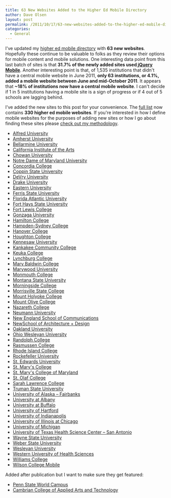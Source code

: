 ```yaml
---
title: 63 New Websites Added to the Higher Ed Mobile Directory
author: Dave Olsen
layout: post
permalink: /2011/10/17/63-new-websites-added-to-the-higher-ed-mobile-directory
categories:
  - General
---
```

I've updated my [higher ed mobile directory][1] with **63 new websites**. Hopefully these continue to be valuable to folks as they review their options for mobile content and mobile solutions. One interesting data point from this last batch of sites is that **31.7% of the newly added sites used[ jQuery Mobile][2]**. Another interesting point is that, of 1,535 institutions that didn't have a central mobile website in June 2011, **only 63 institutions, **or 4.1%**, added a mobile website between June and mid-October 2011**. It appears that **~18% of institutions now have a central mobile website**. I can't decide if 1 in 5 institutions having a mobile site is a sign of progress or if 4 out of 5 schools are lagging behind.

I've added the new sites to this post for your convenience. The [full list][1] now contains **330 higher ed mobile websites**. If you're interested in how I define mobile websites for the purposes of adding new sites or how I go about finding these sites please [check out my methodology][3].

*   [Alfred University][4]
*   [Amherst University][5]
*   [Bellarmine University][6]
*   [California Institute of the Arts][7]
*   [Chowan University][8]
*   [Notre Dame of Maryland University][9]
*   [Concordia College][10]
*   [Coppin State University][11]
*   [DeVry University][12]
*   [Drake University][13]
*   [Eastern University][14]
*   [Ferris State University][15]
*   [Florida Atlantic University][16]
*   [Fort Hays State University][17]
*   [Fort Lewis College][18]
*   [Gonzaga University][19]
*   [Hamilton College][20]
*   [Hampden-Sydney College][21]
*   [Hanover College][22]
*   [Houghton College][23]
*   [Kennesaw University][24]
*   [Kankakee Community College][25]
*   [Keuka College][26]
*   [Lynchburg College][27]
*   [Mary Baldwin College][28]
*   [Marywood University][29]
*   [Monmouth College][30]
*   [Montana State University][31]
*   [Morningside College][32]
*   [Morrisville State College][33]
*   [Mount Holyoke College][34]
*   [Mount Olive College][35]
*   [Nazareth College][36]
*   [Neumann University][37]
*   [New England School of Communications][38]
*   [NewSchool of Architecture + Design][39]
*   [Oakland University][40]
*   [Ohio Wesleyan University][41]
*   [Randolph College][42]
*   [Rasmussen College][43]
*   [Rhode Island College][44]
*   [Rockefeller University][45]
*   [St. Edwards University][46]
*   [St. Mary's College][47]
*   [St. Mary's College of Maryland][48]
*   [St. Olaf College][49]
*   [Sarah Lawrence College][50]
*   [Truman State University][51]
*   [University of Alaska – Fairbanks][52]
*   [University at Albany][53]
*   [University at Buffalo][54]
*   [University of Hartford][55]
*   [University of Indianapolis][56]
*   [University of Illinois at Chicago][57]
*   [University of Michigan][58]
*   [University of Texas Health Science Center – San Antonio][59]
*   [Wayne State University][60]
*   [Weber State University][61]
*   [Wesleyan University][62]
*   [Western University of Health Sciences][63]
*   [Williams College][64]
*   [Wilson College Mobile][65]

Added after publication but I want to make sure they get featured:

*   [Penn State World Campus][66]
*   [Cambrian College of Applied Arts and Technology][67]

 [1]: http://www.dmolsen.com/mobile-in-higher-ed/higher-ed-mobile-sites/
 [2]: http://jquerymobile.com/
 [3]: http://www.dmolsen.com/mobile-in-higher-ed/higher-ed-mobile-sites/definition-institution-list-methodology/
 [4]: http://m.alfred.edu/
 [5]: https://www.amherst.edu/mobile/
 [6]: http://m.bellarmine.edu/
 [7]: http://m.calarts.edu/
 [8]: http://mobile.chowan.edu/
 [9]: http://www.ndm.edu/m/
 [10]: http://m.cord.edu/
 [11]: http://mobile.coppin.edu/
 [12]: http://m.devry.edu/
 [13]: http://m.drake.edu/
 [14]: http://m.eastern.edu/
 [15]: http://m.ferris.edu/
 [16]: http://m.fau.edu/index/index/?f=smart
 [17]: http://www.fhsu.edu/mobile/
 [18]: http://explore.fortlewis.edu/mobile/
 [19]: http://m.gonzaga.edu/
 [20]: http://www.hamilton.edu/mobile/index.html
 [21]: http://m.hsc.edu/
 [22]: http://m.hanover.edu/
 [23]: http://m.houghton.edu/
 [24]: http://m.kennesaw.edu/
 [25]: http://m.kcc.edu/
 [26]: http://m.keuka.edu/
 [27]: http://m.lynchburg.edu/
 [28]: http://www.mbc.edu/m/
 [29]: http://mobile.marywood.edu/
 [30]: http://m.monm.edu/
 [31]: http://m.montana.edu/
 [32]: http://m.morningside.edu/home.html
 [33]: http://m.morrisville.edu/
 [34]: http://m.mtholyoke.edu/
 [35]: http://m.moc.edu/
 [36]: http://m.naz.edu/
 [37]: http://m.neumann.edu/
 [38]: http://www.nescom.edu/content/4424/NESCom_Mobile/
 [39]: http://m.newschoolarch.edu/
 [40]: http://www.oakland.edu/m
 [41]: http://m.owu.edu/
 [42]: http://web.randolphcollege.edu/mobile/
 [43]: http://m.rasmussen.edu/
 [44]: http://www.ric.edu/mobile/
 [45]: http://m.rockefeller.edu/
 [46]: http://mobile.stedwards.edu/
 [47]: http://www.stmarys-ca.edu/m
 [48]: http://mobile.smcm.edu/
 [49]: http://m.stolaf.edu/
 [50]: http://mobile.slc.edu/
 [51]: http://m.truman.edu/
 [52]: http://www.uaf.edu/mobile/
 [53]: http://m.albany.edu/
 [54]: http://m.buffalo.edu/
 [55]: http://www.hartford.edu/default-m.aspx
 [56]: http://m.uindy.edu/
 [57]: http://m.uic.edu/
 [58]: http://m.umich.edu/
 [59]: http://uthscsa.mobi/
 [60]: http://mobile.wayne.edu/
 [61]: http://m.weber.edu/
 [62]: http://mobile.wesleyan.edu/
 [63]: http://wsprod.westernu.edu/mobile/searchForm.jsp
 [64]: http://m.williams.edu/
 [65]: https://www.wilson.edu/mobile/
 [66]: http://m.worldcampus.psu.edu/
 [67]: http://m.cambriancollege.ca/